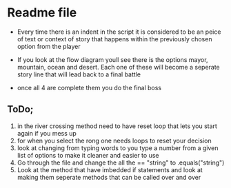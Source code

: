 # Readme file 

* Every time there is an indent in the script it is considered to be an peice of text or context of story that happens within the previously chosen option from the player

* If you look at the flow diagram youll see there is the options mayor, mountain, ocean and desert. Each one of these will become a seperate story line that will lead back to a final battle

* once all 4 are complete them you do the final boss

## ToDo;
1. in the river crossing method need to have reset loop that lets you start again if you mess up
2. for when you select the rong one needs loops to reset your decision
3. look at changing from typing words to you type a number from a given list of options to make it cleaner and easier to use
4. Go through the file and change the all the == "string" to .equals("string")
5. Look at the method that have imbedded if statements and look at making them seperate methods that can be called over and over